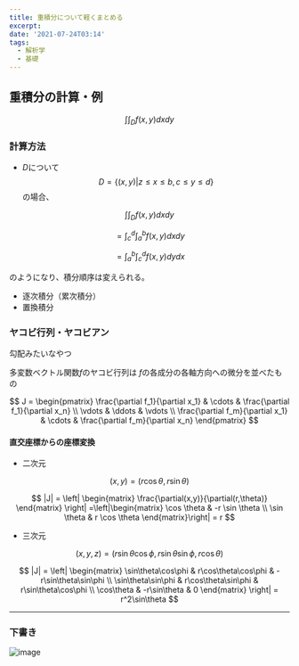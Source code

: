 ```yaml
---
title: 重積分について軽くまとめる
excerpt: 
date: '2021-07-24T03:14'
tags:
  - 解析学
  - 基礎
---
```


## 重積分の計算・例
$$\int\int_Df(x,y) dxdy$$
### 計算方法
- $D$について
$$D = \{ (x,y) | z \leq x \leq b, c \leq y \leq d \}$$
の場合、

$$\int\int_D f(x,y) dxdy$$

$$= \int_c^d\int_a^b f(x,y) dx dy$$

$$= \int_a^b\int_c^d f(x,y) dy dx$$

のようになり、積分順序は変えられる。

- 逐次積分（累次積分）
- 置換積分

### ヤコビ行列・ヤコビアン

勾配みたいなやつ

多変数ベクトル関数$f$のヤコビ行列は
$f$の各成分の各軸方向への微分を並べたもの


$$
J = \begin{pmatrix}
\frac{\partial f_1}{\partial x_1} & \cdots & \frac{\partial f_1}{\partial x_n} \\
\vdots & \ddots & \vdots \\
\frac{\partial f_m}{\partial x_1} & \cdots & \frac{\partial f_m}{\partial x_n}
\end{pmatrix}
$$

#### 直交座標からの座標変換

- 二次元

$$(x,y) = (r\cos \theta, r \sin \theta)$$

$$
|J| = \left|
\begin{matrix}
\frac{\partial(x,y)}{\partial(r,\theta)}
\end{matrix}
\right|
=\left|\begin{matrix}
\cos \theta & -r \sin \theta \\
\sin \theta & r \cos \theta 
\end{matrix}\right| = r
$$

- 三次元

$$(x,y,z) = (r\sin\theta\cos\phi, r\sin\theta\sin\phi, r\cos\theta)$$

$$
|J| = \left|
\begin{matrix}
\sin\theta\cos\phi & r\cos\theta\cos\phi & -r\sin\theta\sin\phi \\
\sin\theta\sin\phi & r\cos\theta\sin\phi & r\sin\theta\cos\phi \\
\cos\theta & -r\sin\theta & 0
\end{matrix}
\right| = r^2\sin\theta
$$

<hr>

### 下書き

![image](https://res.cloudinary.com/ddaz9etkx/image/upload/v1627064131/math/Untitled_Draft_-1_fkaalr.jpg)